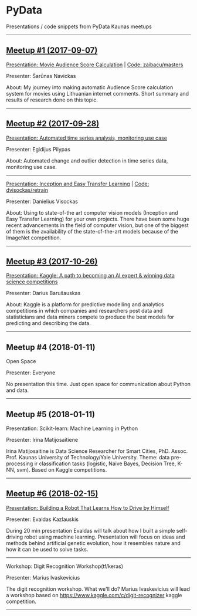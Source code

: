 # PyData
Presentations / code snippets from PyData Kaunas meetups

---
## [Meetup #1 (2017-09-07)](2017-09-07/)

[Presentation: Movie Audience Score Calculation](2017-09-07/MovieAudienceScore.pdf) | [Code: zaibacu/masters](https://github.com/zaibacu/masters)

Presenter: Šarūnas Navickas

About: My journey into making automatic Audience Score calculation system for movies using Lithuanian internet comments. Short summary and results of research done on this topic.

---

## [Meetup #2 (2017-09-28)](2017-09-28/)

[Presentation: Automated time series analysis, monitoring use case](2017-09-28/change_detection.pdf)

Presenter: Egidijus Pilypas

About: Automated change and outlier detection in time series data, monitoring use case.

---

[Presentation: Inception and Easy Transfer Learning](2017-09-28/transfer_learning.pdf) | [Code: dvisockas/retrain](https://github.com/dvisockas/retrain)



Presenter: Danielius Visockas

About: Using to state-of-the art computer vision models (Inception and Easy Transfer Learning) for your own projects. There have been some huge recent advancements in the field of computer vision, but one of the biggest of them is the availability of the state-of-the-art models because of the ImageNet competition.

---
## [Meetup #3 (2017-10-26)](2017-10-26/)

[Presentation: Kaggle: A path to becoming an AI expert & winning data science competitions](2017-10-26/pydata_kaunas_20171026.pdf)

Presenter: Darius Barušauskas

About: Kaggle is a platform for predictive modelling and analytics competitions in which companies and researchers post data and statisticians and data miners compete to produce the best models for predicting and describing the data.

---
## Meetup #4 (2018-01-11)

Open Space

Presenter: Everyone

No presentation this time. Just open space for communication about Python and data.

---
## Meetup #5 (2018-01-11)

Presentation: Scikit-learn: Machine Learning in Python

Presenter: Irina Matijosaitiene

Irina Matijosaitine is Data Science Researcher for Smart Cities, PhD. Assoc. Prof. Kaunas University of Technology/Yale University. Theme: data pre-processing ir classification tasks (logistic, Naive Bayes, Decision Tree, K-NN, svm). Based on Kaggle competitions.

---
## [Meetup #6 (2018-02-15)](2018-02-15/)

[Presentation: Building a Robot That Learns How to Drive by Himself](2018-02-15/genetic_evolution_pydata.pdf)

Presenter: Evaldas Kazlauskis

During 20 min presentation Evaldas will talk about how I built a simple self-driving robot using machine learning. Presentation will focus on ideas and methods behind artificial genetic evolution, how it resembles nature and how it can be used to solve tasks.

---

Workshop: Digit Recognition Workshop(tf/keras)

Presenter:  Marius Ivaskevicius

The digit recognition workshop. What we'll do? Marius Ivaskevicius will lead a workshop based on https://www.kaggle.com/c/digit-recognizer kaggle competition.

---